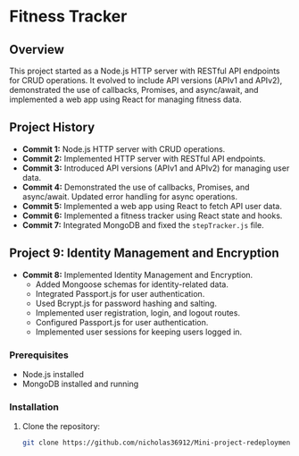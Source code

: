 # Fitness Tracker

## Overview

This project started as a Node.js HTTP server with RESTful API endpoints for CRUD operations. It evolved to include API versions (APIv1 and APIv2), demonstrated the use of callbacks, Promises, and async/await, and implemented a web app using React for managing fitness data.

## Project History

- **Commit 1:** Node.js HTTP server with CRUD operations.
- **Commit 2:** Implemented HTTP server with RESTful API endpoints.
- **Commit 3:** Introduced API versions (APIv1 and APIv2) for managing user data.
- **Commit 4:** Demonstrated the use of callbacks, Promises, and async/await. Updated error handling for async operations.
- **Commit 5:** Implemented a web app using React to fetch API user data.
- **Commit 6:** Implemented a fitness tracker using React state and hooks.
- **Commit 7:** Integrated MongoDB and fixed the `stepTracker.js` file.

## Project 9: Identity Management and Encryption

- **Commit 8:** Implemented Identity Management and Encryption.
  - Added Mongoose schemas for identity-related data.
  - Integrated Passport.js for user authentication.
  - Used Bcrypt.js for password hashing and salting.
  - Implemented user registration, login, and logout routes.
  - Configured Passport.js for user authentication.
  - Implemented user sessions for keeping users logged in.

### Prerequisites

- Node.js installed
- MongoDB installed and running

### Installation

1. Clone the repository:

   ```bash
   git clone https://github.com/nicholas36912/Mini-project-redeployment
